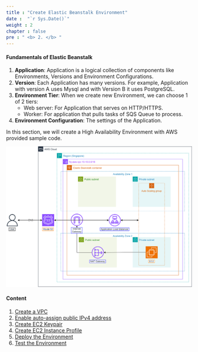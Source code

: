 ```yaml
---
title : "Create Elastic Beanstalk Environment"
date :  "`r Sys.Date()`" 
weight : 2
chapter : false
pre : " <b> 2. </b> "
---
```


#### Fundamentals of Elastic Beanstalk

1. **Application**: Application is a logical collection of components like Environments, Versions and Environment Configurations.
2. **Version**: Each Application has many versions. For example, Application with version A uses Mysql and with Version B it uses PostgreSQL.
3. **Environment Tier**: When we create new Environment, we can choose 1 of 2 tiers:
   - Web server: For Application that serves on HTTP/HTTPS.
   - Worker: For application that pulls tasks of SQS Queue to process.
4. **Environment Configuration**: The settings of the Application.

In this section, we will create a High Availability Environment with AWS provided sample code.

![Only eb architecture](/images/2-ElasticBeanstalk/0001.svg)

#### Content 

1. [Create a VPC](2.1-createvpc/)
2. [Enable auto-assign public IPv4 address](2.2-enablepublicip/)
3. [Create EC2 Keypair](2.3-createkeypair/)
4. [Create EC2 Instance Profile](2.4-instanceprofile/)
5. [Deploy the Environment](2.5-createenv/)
6. [Test the Environment](2.6-testenv/)

